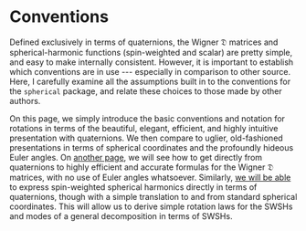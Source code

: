# Conventions

Defined exclusively in terms of quaternions, the Wigner $\mathfrak{D}$
matrices and spherical-harmonic functions (spin-weighted and scalar)
are pretty simple, and easy to make internally consistent.  However,
it is important to establish which conventions are in use ---
especially in comparison to other source.  Here, I carefully examine
all the assumptions built in to the conventions for the
`spherical` package, and relate these choices to those made
by other authors.

On this page, we simply introduce the basic conventions and notation
for rotations in terms of the beautiful, elegant, efficient, and
highly intuitive presentation with quaternions.  We then compare to
uglier, old-fashioned presentations in terms of spherical coordinates
and the profoundly hideous Euler angles.  On
[another page](WignerDMatrices.html), we will see how to get directly
from quaternions to highly efficient and accurate formulas for the
Wigner $\mathfrak{D}$ matrices, with no use of Euler angles
whatsoever.  Similarly, [we will be able](SWSHs.html) to express
spin-weighted spherical harmonics directly in terms of quaternions,
though with a simple translation to and from standard spherical
coordinates.  This will allow us to derive simple rotation laws for
the SWSHs and modes of a general decomposition in terms of SWSHs.
